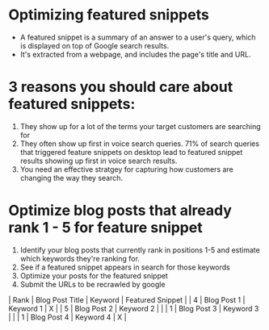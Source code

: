 # Optimizing featured snippets
- A featured snippet is a summary of an answer to a user's query, which is displayed on top of Google search results. 
- It's extracted from a webpage, and includes the page's title and URL.

# 3 reasons you should care about featured snippets:
1. They show up for a lot of the terms your target customers are searching for
2. They often show up first in voice search queries. 71% of search queries that triggered feature snippets on desktop lead to featured snippet results showing up first in voice search results. 
3. You need an effective stratgey for capturing how customers are changing the way they search. 

# Optimize blog posts that already rank 1 - 5 for feature snippet
1. Identify your blog posts that currently rank in positions 1-5 and estimate which keywords they're ranking for.
2. See if a featured snippet appears in search for those keywords
3. Optimize your posts for the featured snippet
4. Submit the URLs to be recrawled by google 

| Rank | Blog Post Title | Keyword   | Featured Snippet |
| 4    | Blog Post 1     | Keyword 1 |         X        |
| 5    | Blog Post 2     | Keyword 2 |                  |
| 1    | Blog Post 3     | Keyword 3 |                  |
| 1    | Blog Post 4     | Keyword 4 |         X        |



